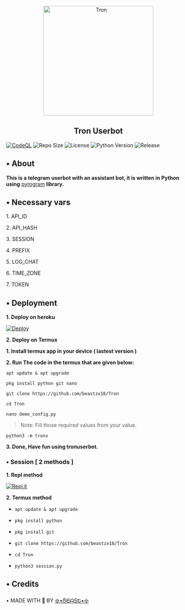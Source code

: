 <p align="center">
    <a href="https://github.com/beastzx18/Tron">
        <img src="material/images/tron.png" height="300" width="300" alt="Tron">
    </a>
</p>
<h2 align="center">Tron Userbot</h2> 

[![CodeQL](https://github.com/beastzx18/Tron/actions/workflows/codeql-analysis.yml/badge.svg?branch=master)](https://github.com/beastzx18/Tron/actions/workflows/codeql-analysis.yml)
![Repo Size](https://img.shields.io/github/repo-size/beastzx18/Tron)
![License](https://img.shields.io/github/license/beastzx18/Tron)
![Python Version](https://img.shields.io/badge/python-3.9.5-aqua)
![Release](https://img.shields.io/github/v/release/beastzx18/Tron)


## • About

**This is a telegram userbot with an assistant bot, it is written in Python using** [pyrogram](https://github.com/pyrogram/pyrogram) **library.**


## • Necessary vars

<p>1. API_ID</p>

<p>2. API_HASH</p>

<p>3. SESSION</p>

<p>4. PREFIX</p>

<p>5. LOG_CHAT</p>

<p>6. TIME_ZONE</p>

<p>7. TOKEN</p>


## • Deployment

**1. Deploy on heroku**

[![Deploy](https://www.herokucdn.com/deploy/button.svg)](https://heroku.com/deploy?template=https://github.com/TronUb/Tron.git)


**2. Deploy on Termux**
><p>

**1. Install termux app in your device ( lastest version )**

**2. Run The code in the termux that are given below:**

`apt update & apt upgrade`

`pkg install python git nano`

`git clone https://github.com/beastzx18/Tron`

`cd Tron`

`nano demo_config.py` 
>Note: Fill those required values from your value.

`python3 -m tronx`

**3. Done, Have fun using tronuserbot.**

</p>

### • Session [ 2 methods ]

<p>

**1. Repl method**

[![Repl.it](https://img.shields.io/badge/REPL%20RUN-Click%20here-aqua.svg)](https://replit.com/@beastzx18/Tron-Userbot-Session?v=1)

**2. Termux method**

*  ```apt update & apt upgrade```

*  ```pkg install python```

*  ```pkg install git```

*  ```git clone https://github.com/beastzx18/Tron```

*  ```cd Tron```

*  ```python3 session.py```


## • Credits

• MADE WITH 🎉 BY [࿇•ẞᗴᗩSԵ•࿇](https://t.me/beastzx)


